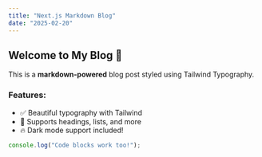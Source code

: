 ```yaml
---
title: "Next.js Markdown Blog"
date: "2025-02-20"
---
```


## Welcome to My Blog 🎉


This is a **markdown-powered** blog post styled using Tailwind Typography.

### Features:
- ✅ Beautiful typography with Tailwind
- 📖 Supports headings, lists, and more
- 🔥 Dark mode support included!

```js
console.log("Code blocks work too!");
